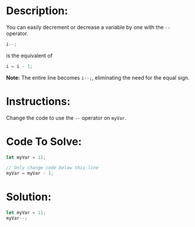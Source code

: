 # Description:

You can easily decrement or decrease a variable by one with the `--` operator.

```js
i--;
```
is the equivalent of

```js
i = i - 1;
```

**Note:** The entire line becomes `i--;`, eliminating the need for the equal sign.

# Instructions:

Change the code to use the `--` operator on `myVar`.

# Code To Solve:

```js
let myVar = 11;

// Only change code below this line
myVar = myVar - 1;
```

# Solution:

```js
let myVar = 11;
myVar--;
```
